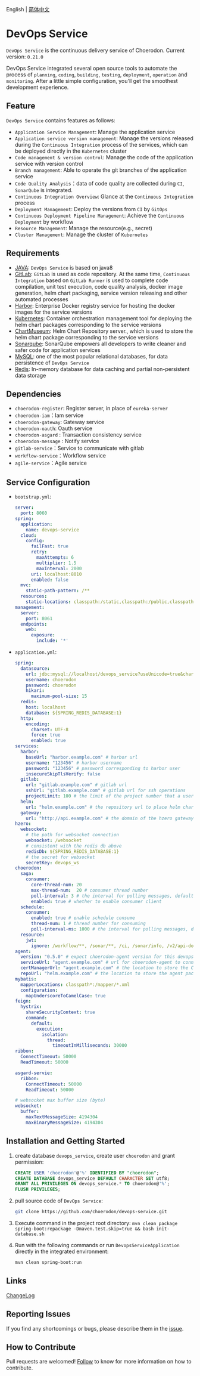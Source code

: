English | [简体中文](./README.md)

# DevOps Service

`DevOps Service` is the continuous delivery service of Choerodon. Current version: `0.21.0`

DevOps Service integrated several open source tools to automate the process of `planning`, `coding`, `building`, `testing`, `deployment`, `operation` and `monitoring`.
 After a little simple configuration, you'll get the smoothest development experience.


## Feature
`DevOps Service` contains features as follows:    
- `Application Service Management`: Manage the application service
- `Application service version management`: Manage the versions released during the `Continuous Integration` process of the services, which can be deployed directly in the `Kubernetes` cluster
- `Code management & version control`: Manage the code of the application service with version control
- `Branch management`: Able to operate the git branches of the application service
- `Code Quality Analysis`：data of code quality are collected during `CI`, `SonarQube` is integrated.
- `Continuous Integration Overview`: Glance at the `Continuous Integration` process
- `Deployment Management`: Deploy the versions from `CI` by `GitOps`
- `Continuous Deployment Pipeline Management`: Achieve the `Continuous Deployment` by workflow
- `Resource Management`: Manage the resource(e.g., secret)
- `Cluster Management`: Manage the cluster of `Kubernetes`

## Requirements
- [JAVA](https://www.java.com/en/): `DevOps Service` is based on java8
- [GitLab](https://about.gitlab.com/): `GitLab` is used as code repository. At the same time, `Continuous Integration` based on `GitLab Runner` is used to complete code compilation, unit test execution, code quality analysis, docker image generation, helm chart packaging, service version releasing and other automated processes
- [Harbor](https://vmware.github.io/harbor/cn/): Enterprise Docker registry service for hosting the docker images for the service versions
- [Kubernetes](https://kubernetes.io/): Container orchestration management tool for deploying the helm chart packages corresponding to the service versions
- [ChartMuseum](https://chartmuseum.com/): Helm Chart Repository server., which is used to store the helm chart package corresponding to the service versions
- [Sonarqube](https://www.sonarqube.org/): SonarQube empowers all developers to write cleaner and safer code for application services
- [MySQL](https://www.mysql.com): one of the most popular relational databases, for data persistence of `DevOps Service`
- [Redis](https://redis.io/): In-memory database for data caching and partial non-persistent data storage

## Dependencies

* `choerodon-register`: Register server, in place of `eureka-server`
* `choerodon-iam`：Iam service
* `choerodon-gateway`: Gateway service
* `choerodon-oauth`: Oauth service
* `choerodon-asgard` : Transaction consistency service
* `choerodon-message` : Notify service
* `gitlab-service`：Service to communicate with gitlab
* `workflow-service`：Workflow service
* `agile-service`：Agile service

## Service Configuration

* `bootstrap.yml`:

  ```yaml
  server:
    port: 8060
  spring:
    application:
      name: devops-service
    cloud:
      config:
        failFast: true
        retry:
          maxAttempts: 6
          multiplier: 1.5
          maxInterval: 2000
        uri: localhost:8010
        enabled: false
    mvc:
      static-path-pattern: /**
    resources:
      static-locations: classpath:/static,classpath:/public,classpath:/resources,classpath:/META-INF/resources,file:/dist
  management:
    server:
      port: 8061
    endpoints:
      web:
        exposure:
          include: '*'
  ```

* `application.yml`:

  ```yaml
  spring:
    datasource:
      url: jdbc:mysql://localhost/devops_service?useUnicode=true&characterEncoding=utf-8&useSSL=false
      username: choerodon
      password: choerodon
      hikari:
        maximum-pool-size: 15
    redis:
      host: localhost
      database: ${SPRING_REDIS_DATABASE:1}
    http:
      encoding:
        charset: UTF-8
        force: true
        enabled: true
  services:
    harbor:
      baseUrl: "harbor.example.com" # harbor url
      username: "123456" # harbor username
      password: "123456" # password corresponding to harbor user
      insecureSkipTlsVerify: false
    gitlab:
      url: "gitlab.example.com" # gitlab url
      sshUrl: "gitlab.example.com" # gitlab url for ssh operations
      projectLimit: 100 # the limit of the project number that a user can create
    helm:
      url: "helm.example.com" # the repository url to place helm charts
    gateway:
      url: "http://api.example.com" # the domain of the hzero gateway
  hzero:
    websocket:
      # the path for websocket connection
      websocket: /websocket
      # consistent with the redis db above
      redisDb: ${SPRING_REDIS_DATABASE:1}
      # the secret for websocket
      secretKey: devops_ws
  choerodon:
    saga:
      consumer:
        core-thread-num: 20
        max-thread-num:  20 # consumer thread number
        poll-interval: 3 # the interval for polling messages, default 1s
        enabled: true # whether to enable consumer client
    schedule:
      consumer:
        enabled: true # enable schedule consume
        thread-num: 1 # thread number for consuming
        poll-interval-ms: 1000 # the interval for polling messages, default 1000ms
    resource:
      jwt:
        ignore: /workflow/**, /sonar/**, /ci, /sonar/info, /v2/api-docs, /agent/**, /ws/**, /gitlab/email, /webhook/**, /v2/choerodon/**, /choerodon/**, /actuator/**, /prometheus, /devops/**, /pre_stop, /websocket
  agent:
    version: "0.5.0" # expect choerodon-agent version for this devops-service version
    serviceUrl: "agent.example.com" # url for choerodon-agent to connect devops-service
    certManagerUrl: "agent.example.com" # the location to store the CertManager for installation
    repoUrl: "helm.example.com" # the location to store the agent package itself for installation
  mybatis:
    mapperLocations: classpath*:/mapper/*.xml
    configuration:
      mapUnderscoreToCamelCase: true
  feign:
    hystrix:
      shareSecurityContext: true
      command:
        default:
          execution:
            isolation:
              thread:
                timeoutInMilliseconds: 30000
  ribbon:
    ConnectTimeout: 50000
    ReadTimeout: 50000

  asgard-servie:
    ribbon:
      ConnectTimeout: 50000
      ReadTimeout: 50000

  # websocket max buffer size (byte)
  websocket:
    buffer:
      maxTextMessageSize: 4194304
      maxBinaryMessageSize: 4194304
  ```

## Installation and Getting Started
1. create database `devops_service`, create user `choerodon` and grant permission:

   ```sql
   CREATE USER 'choerodon'@'%' IDENTIFIED BY "choerodon";
   CREATE DATABASE devops_service DEFAULT CHARACTER SET utf8;
   GRANT ALL PRIVILEGES ON devops_service.* TO choerodon@'%';
   FLUSH PRIVILEGES;
   ```

2. pull source code of `DevOps Service`:

   ```sh
   git clone https://github.com/choerodon/devops-service.git
   ```

3. Execute command in the project root directory: `mvn clean package spring-boot:repackage -Dmaven.test.skip=true && bash init-database.sh`

4. Run with the following commands or run `DevopsServiceApplication` directly in the integrated environment:

   ```sh
   mvn clean spring-boot:run
   ```

## Links

[ChangeLog](./CHANGELOG.en-US.md)

## Reporting Issues
If you find any shortcomings or bugs, please describe them in the  [issue](https://github.com/choerodon/devops-service/issues/new).

## How to Contribute
Pull requests are welcomed! [Follow](https://github.com/choerodon/choerodon/blob/master/CONTRIBUTING.md) to know for more information on how to contribute.
